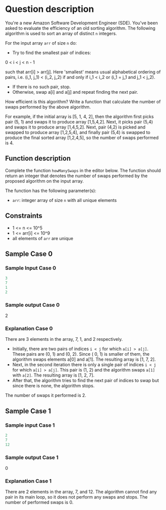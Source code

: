 # Question description

You're a new Amazon Software Development Engineer (SDE). You've been asked to evaluate the efficiency of an old sorting
algorithm. The following algorithm is used to sort an array of distinct `n` integers.

For the input array `arr` of size `n` do:

* Try to find the smallest pair of indices:

0 < i < j < n - 1

such that arr[i] > arr[j]. Here 'smallest' means usual alphabetical ordering of pairs, i.e. (i_1, j_1) < (i_2, j_2)
if and only if i_1 < i_2 or (i_1 = j_1 and j_1 < j_2).

* If there is no such pair, stop.
* Otherwise, swap a[i] and a[j] and repeat finding the next pair.

How efficient is this algorithm? Write a function that calculate the number of swaps performed by the above algorithm.

For example, if the initial array is [5, 1, 4, 2], then the algorithm first picks pair (5, 1) and swaps it to produce
array [1,5,4,2]. Next, it picks pair (5,4) and swaps it to produce array [1,4,5,2]. Next, pair (4,2) is picked and
swapped to produce array [1,2,5,4], and finally pair (5,4) is swapped to produce the final sorted array [1,2,4,5], so
the number of swaps performed is 4.

## Function description

Complete the function `howManySwaps` in the editor below. The function should return an integer that denotes the number
of swaps performed by the proposed algorithm on the input array.

The function has the following parameter(s):

* `arr`: integer array of size `n` with all unique elements

## Constraints

* 1 <= n <= 10^5
* 1 <= arr[i] <= 10^9
* all elements of `arr` are unique

## Sample Case 0

### Sample Input Case 0

```javascript
3
7
1
2
```

### Sample output Case 0

2

### Explanation Case 0

There are 3 elements in the array, 7, 1, and 2 respectively.

* Initially, there are two pairs of indices `i < j` for which `a[i] > a[j]`. These pairs are (0, 1) and (0, 2). Since (
  0, 1) is smaller of them, the algorithm swaps elements a[0] and a[1]. The resulting array is [1, 7, 2].
* Next, in the second iteration there is only a single pair of indices `i < j` for which `a[i] > a[j]`. This pair is (1,
  2)
  and the algorithm swaps `a[1]` with `a[2]`. The resulting array is [1, 2, 7].
* After that, the algorithm tries to find the next pair of indices to swap but since there is none, the algorithm stops.

The number of swaps it performed is 2.

## Sample Case 1

### Sample input Case 1

```javascript
2
7
12
```

### Sample output Case 1

0

### Explanation Case 1

There are 2 elements in the array, 7, and 12. The algorithm cannot find any pair in its main loop, so it does not
perform any swaps and stops. The number of performed swaps is 0.
